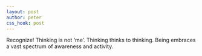 ```yaml
---
layout: post
author: peter
css_hook: post
---
```



Recognize! Thinking is not ‘me’. Thinking thinks to thinking.
Being embraces a vast spectrum of awareness and activity.
